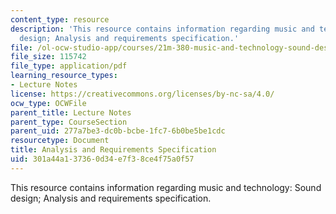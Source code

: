 ```yaml
---
content_type: resource
description: 'This resource contains information regarding music and technology: Sound
  design; Analysis and requirements specification.'
file: /ol-ocw-studio-app/courses/21m-380-music-and-technology-sound-design-spring-2016/301a44a137360d34e7f38ce4f75a0f57_MIT21M_380S16_Lec13.pdf
file_size: 115742
file_type: application/pdf
learning_resource_types:
- Lecture Notes
license: https://creativecommons.org/licenses/by-nc-sa/4.0/
ocw_type: OCWFile
parent_title: Lecture Notes
parent_type: CourseSection
parent_uid: 277a7be3-dc0b-bcbe-1fc7-6b0be5be1cdc
resourcetype: Document
title: Analysis and Requirements Specification
uid: 301a44a1-3736-0d34-e7f3-8ce4f75a0f57
---
```

This resource contains information regarding music and technology: Sound design; Analysis and requirements specification.